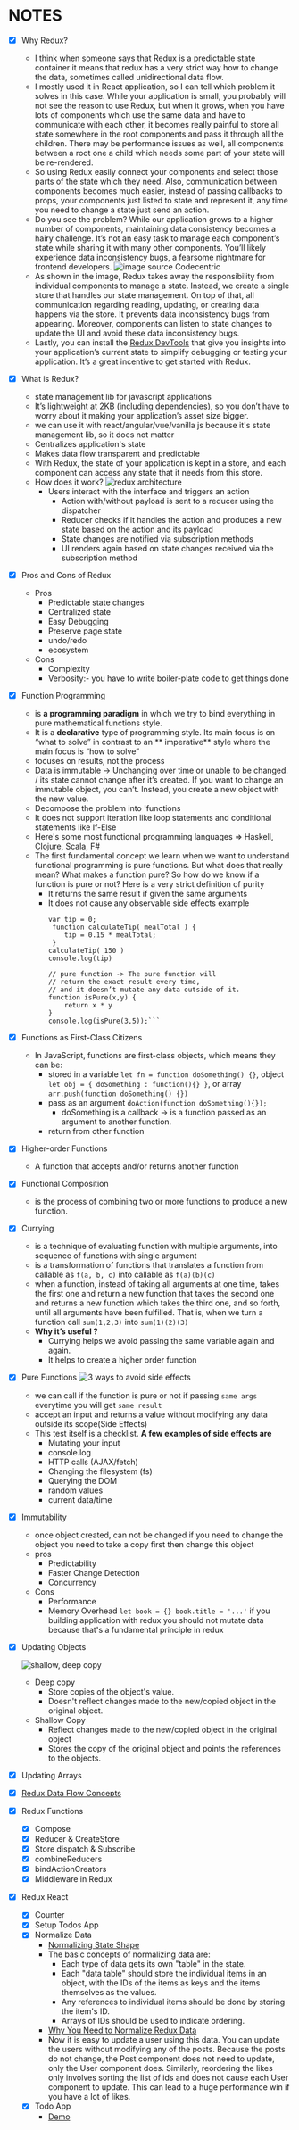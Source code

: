 # NOTES

- [x] Why Redux?
    - I think when someone says that Redux is a predictable state container it means that redux has a very strict way
      how to change the data, sometimes called unidirectional data flow.
    - I mostly used it in React application, so I can tell which problem it solves in this case. While your application
      is small, you probably will not see the reason to use Redux, but when it grows, when you have lots of components
      which use the same data and have to communicate with each other, it becomes really painful to store all state
      somewhere in the root components and pass it through all the children. There may be performance issues as well,
      all components between a root one a child which needs some part of your state will be re-rendered.
    - So using Redux easily connect your components and select those parts of the state which they need. Also,
      communication between components becomes much easier, instead of passing callbacks to props, your components just
      listed to state and represent it, any time you need to change a state just send an action.
    - Do you see the problem? While our application grows to a higher number of components, maintaining data consistency
      becomes a hairy challenge. It’s not an easy task to manage each component’s state while sharing it with many other
      components. You’ll likely experience data inconsistency bugs, a fearsome nightmare for frontend developers.
      ![image source Codecentric](https://blog.asayer.io/static/f3b749e44077c9d0fbfc06e129be1439/1727d/5538b516f2c347f8846fe3c15d0d100e.png)
    - As shown in the image, Redux takes away the responsibility from individual components to manage a state. Instead,
      we create a single store that handles our state management. On top of that, all communication regarding reading,
      updating, or creating data happens via the store. It prevents data inconsistency bugs from appearing. Moreover,
      components can listen to state changes to update the UI and avoid these data inconsistency bugs.
    - Lastly, you can install
      the [Redux DevTools](https://chrome.google.com/webstore/detail/redux-devtools/lmhkpmbekcpmknklioeibfkpmmfibljd?hl=en)
      that give you insights into your application’s current state to simplify debugging or testing your application.
      It’s a great incentive to get started with Redux.
- [x] What is Redux?
    - state management lib for javascript applications
    - It’s lightweight at 2KB (including dependencies), so you don’t have to worry about it making your application’s
      asset size bigger.
    - we can use it with react/angular/vue/vanilla js because it's state management lib, so it does not matter
    - Centralizes application's state
    - Makes data flow transparent and predictable
    - With Redux, the state of your application is kept in a store, and each component can access any state that it
      needs from this store.
    - How does it work?
      ![redux architecture](https://miro.medium.com/max/919/1*EdiFUfbTNmk_IxFDNqokqg.png)
        - Users interact with the interface and triggers an action
            - Action with/without payload is sent to a reducer using the dispatcher
            - Reducer checks if it handles the action and produces a new state based on the action and its payload
            - State changes are notified via subscription methods
            - UI renders again based on state changes received via the subscription method
- [x] Pros and Cons of Redux
    - Pros
        - Predictable state changes
        - Centralized state
        - Easy Debugging
        - Preserve page state
        - undo/redo
        - ecosystem
    - Cons
        - Complexity
        - Verbosity:- you have to write boiler-plate code to get things done
- [x] Function Programming
    - is **a programming paradigm** in which we try to bind everything in pure mathematical functions style.
    - It is a **declarative** type of programming style. Its main focus is on “what to solve” in contrast to an **
      imperative**
      style where the main focus is “how to solve”
    - focuses on results, not the process
    - Data is immutable -> Unchanging over time or unable to be changed. / its state cannot change after it’s created.
      If you want to change an immutable object, you can’t. Instead, you create a new object with the new value.
    - Decompose the problem into 'functions
    - It does not support iteration like loop statements and conditional statements like If-Else
    - Here's some most functional programming languages => Haskell, Clojure, Scala, F#
    - The first fundamental concept we learn when we want to understand functional programming is pure functions. But
      what does that really mean? What makes a function pure? So how do we know if a function is pure or not? Here is a
      very strict definition of purity
        - It returns the same result if given the same arguments
        - It does not cause any observable side effects example
          ````// impure function
          var tip = 0;
           function calculateTip( mealTotal ) {
              tip = 0.15 * mealTotal;
           }
          calculateTip( 150 )
          console.log(tip)
    
          // pure function -> The pure function will
          // return the exact result every time,
          // and it doesn’t mutate any data outside of it.
          function isPure(x,y) {
              return x * y
          }
          console.log(isPure(3,5));```
          ````
- [x] Functions as First-Class Citizens
    - In JavaScript, functions are first-class objects, which means they can be:
        - stored in a variable `let fn = function doSomething() {}`, object `let obj = { doSomething : function(){} }`,
          or array `arr.push(function doSomething() {})`
        - pass as an argument `doAction(function doSomething(){});`
            - doSomething is a callback -> is a function passed as an argument to another function.
        - return from other function
- [x] Higher-order Functions
    - A function that accepts and/or returns another function
- [x] Functional Composition
    - is the process of combining two or more functions to produce a new function.
- [x] Currying
    - is a technique of evaluating function with multiple arguments, into sequence of functions with single argument
    - is a transformation of functions that translates a function from callable as `f(a, b, c)` into callable
      as `f(a)(b)(c)`
    - when a function, instead of taking all arguments at one time, takes the first one and return a new function that
      takes the second one and returns a new function which takes the third one, and so forth, until all arguments have
      been fulfilled. That is, when we turn a function call `sum(1,2,3)` into `sum(1)(2)(3)`
    - **Why it’s useful ?**
        - Currying helps we avoid passing the same variable again and again.
        - It helps to create a higher order function
- [x] Pure Functions
  ![3 ways to avoid side effects](https://cdn-media-1.freecodecamp.org/images/0*4rGYQyYm_m8Byoyj.png)
    - we can call if the function is pure or not if passing `same args` everytime you will get `same result`
    - accept an input and returns a value without modifying any data outside its scope(Side Effects)
    - This test itself is a checklist. **A few examples of side effects are**
        - Mutating your input
        - console.log
        - HTTP calls (AJAX/fetch)
        - Changing the filesystem (fs)
        - Querying the DOM
        - random values
        - current data/time
- [x] Immutability
    - once object created, can not be changed if you need to change the object you need to take a copy first then change
      this object
    - pros
        - Predictability
        - Faster Change Detection
        - Concurrency
    - Cons
        - Performance
        - Memory Overhead
          `let book = {} book.title = '...'`
          if you building application with redux you should not mutate data because that's a fundamental principle in
          redux
- [x] Updating Objects

  ![shallow, deep copy](https://i.stack.imgur.com/AWKJa.jpg)

    - Deep copy
        - Store copies of the object's value.
        - Doesn't reflect changes made to the new/copied object in the original object.
    - Shallow Copy
        - Reflect changes made to the new/copied object in the original object
        - Stores the copy of the original object and points the references to the objects.

- [x] Updating Arrays
- [x] [Redux Data Flow Concepts](https://redux.js.org/tutorials/fundamentals/part-2-concepts-data-flow)
- [x] Redux Functions
    - [x] Compose
    - [x] Reducer & CreateStore
    - [x] Store dispatch & Subscribe
    - [x] combineReducers
    - [x] bindActionCreators
    - [x] Middleware in Redux
- [x] Redux React
    - [x] Counter
    - [x] Setup Todos App
    - [x] Normalize Data
        - [Normalizing State Shape](https://redux.js.org/recipes/structuring-reducers/normalizing-state-shape)
        - The basic concepts of normalizing data are:
            - Each type of data gets its own "table" in the state.
            - Each "data table" should store the individual items in an object, with the IDs of the items as keys and
              the items themselves as the values.
            - Any references to individual items should be done by storing the item's ID.
            - Arrays of IDs should be used to indicate ordering.
        - [Why You Need to Normalize Redux Data](https://outline.com/wv7ZJW)
        - Now it is easy to update a user using this data. You can update the users without modifying any of the posts.
          Because the posts do not change, the Post component does not need to update, only the User component does.
          Similarly, reordering the likes only involves sorting the list of ids and does not cause each User component
          to update. This can lead to a huge performance win if you have a lot of likes.
    - [X] Todo App
        - [Demo](https://ct3e9.csb.app/) 
